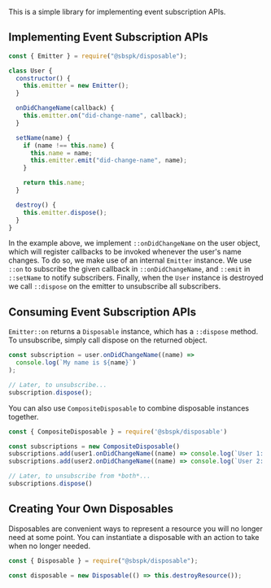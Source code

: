 This is a simple library for implementing event subscription APIs.

## Implementing Event Subscription APIs

```js
const { Emitter } = require("@sbspk/disposable");

class User {
  constructor() {
    this.emitter = new Emitter();
  }

  onDidChangeName(callback) {
    this.emitter.on("did-change-name", callback);
  }

  setName(name) {
    if (name !== this.name) {
      this.name = name;
      this.emitter.emit("did-change-name", name);
    }

    return this.name;
  }

  destroy() {
    this.emitter.dispose();
  }
}
```

In the example above, we implement `::onDidChangeName` on the user object, which
will register callbacks to be invoked whenever the user's name changes. To do
so, we make use of an internal `Emitter` instance. We use `::on` to subscribe
the given callback in `::onDidChangeName`, and `::emit` in `::setName` to notify
subscribers. Finally, when the `User` instance is destroyed we call `::dispose`
on the emitter to unsubscribe all subscribers.

## Consuming Event Subscription APIs

`Emitter::on` returns a `Disposable` instance, which has a `::dispose` method.
To unsubscribe, simply call dispose on the returned object.

```js
const subscription = user.onDidChangeName((name) =>
  console.log(`My name is ${name}`)
);

// Later, to unsubscribe...
subscription.dispose();
```

You can also use `CompositeDisposable` to combine disposable instances together.

```js
const { CompositeDisposable } = require('@sbspk/disposable')

const subscriptions = new CompositeDisposable()
subscriptions.add(user1.onDidChangeName((name) => console.log(`User 1: ${name}`))
subscriptions.add(user2.onDidChangeName((name) => console.log(`User 2: ${name}`))

// Later, to unsubscribe from *both*...
subscriptions.dispose()
```

## Creating Your Own Disposables

Disposables are convenient ways to represent a resource you will no longer
need at some point. You can instantiate a disposable with an action to take when
no longer needed.

```js
const { Disposable } = require("@sbspk/disposable");

const disposable = new Disposable(() => this.destroyResource());
```
